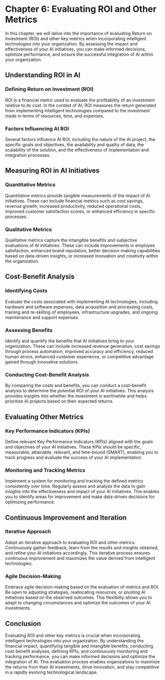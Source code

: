 Chapter 6: Evaluating ROI and Other Metrics
===========================================

In this chapter, we will delve into the importance of evaluating Return on Investment (ROI) and other key metrics when incorporating intelligent technologies into your organization. By assessing the impact and effectiveness of your AI initiatives, you can make informed decisions, optimize performance, and ensure the successful integration of AI within your organization.

Understanding ROI in AI
-----------------------

### Defining Return on Investment (ROI)

ROI is a financial metric used to evaluate the profitability of an investment relative to its cost. In the context of AI, ROI measures the return generated from implementing intelligent technologies compared to the investment made in terms of resources, time, and expenses.

### Factors Influencing AI ROI

Several factors influence AI ROI, including the nature of the AI project, the specific goals and objectives, the availability and quality of data, the scalability of the solution, and the effectiveness of implementation and integration processes.

Measuring ROI in AI Initiatives
-------------------------------

### Quantitative Metrics

Quantitative metrics provide tangible measurements of the impact of AI initiatives. These can include financial metrics such as cost savings, revenue growth, increased productivity, reduced operational costs, improved customer satisfaction scores, or enhanced efficiency in specific processes.

### Qualitative Metrics

Qualitative metrics capture the intangible benefits and subjective evaluations of AI initiatives. These can include improvements in employee satisfaction, enhanced brand reputation, better decision-making capabilities based on data-driven insights, or increased innovation and creativity within the organization.

Cost-Benefit Analysis
---------------------

### Identifying Costs

Evaluate the costs associated with implementing AI technologies, including hardware and software expenses, data acquisition and processing costs, training and re-skilling of employees, infrastructure upgrades, and ongoing maintenance and support expenses.

### Assessing Benefits

Identify and quantify the benefits that AI initiatives bring to your organization. These can include increased revenue generation, cost savings through process automation, improved accuracy and efficiency, reduced human errors, enhanced customer experience, or competitive advantage gained through innovative solutions.

### Conducting Cost-Benefit Analysis

By comparing the costs and benefits, you can conduct a cost-benefit analysis to determine the potential ROI of your AI initiatives. This analysis provides insights into whether the investment is worthwhile and helps prioritize AI projects based on their expected returns.

Evaluating Other Metrics
------------------------

### Key Performance Indicators (KPIs)

Define relevant Key Performance Indicators (KPIs) aligned with the goals and objectives of your AI initiatives. These KPIs should be specific, measurable, attainable, relevant, and time-bound (SMART), enabling you to track progress and evaluate the success of your AI implementation.

### Monitoring and Tracking Metrics

Implement a system for monitoring and tracking the defined metrics consistently over time. Regularly assess and analyze the data to gain insights into the effectiveness and impact of your AI initiatives. This enables you to identify areas for improvement and make data-driven decisions for optimizing performance.

Continuous Improvement and Iteration
------------------------------------

### Iterative Approach

Adopt an iterative approach to evaluating ROI and other metrics. Continuously gather feedback, learn from the results and insights obtained, and refine your AI initiatives accordingly. This iterative process ensures continuous improvement and maximizes the value derived from intelligent technologies.

### Agile Decision-Making

Embrace agile decision-making based on the evaluation of metrics and ROI. Be open to adjusting strategies, reallocating resources, or pivoting AI initiatives based on the observed outcomes. This flexibility allows you to adapt to changing circumstances and optimize the outcomes of your AI investments.

Conclusion
----------

Evaluating ROI and other key metrics is crucial when incorporating intelligent technologies into your organization. By understanding the financial impact, quantifying tangible and intangible benefits, conducting cost-benefit analyses, defining KPIs, and continuously monitoring and tracking performance, you can make informed decisions and optimize the integration of AI. This evaluation process enables organizations to maximize the returns from their AI investments, drive innovation, and stay competitive in a rapidly evolving technological landscape.
